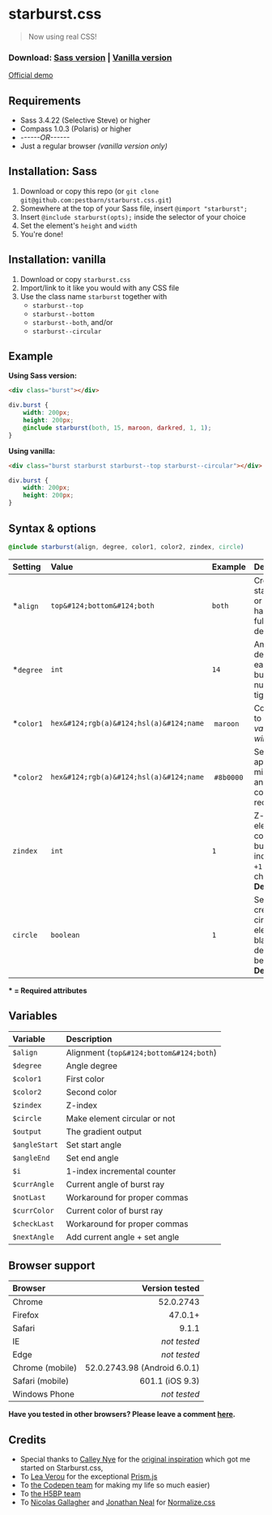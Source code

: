 # starburst.css
>Now using real CSS!

### Download: [Sass version](https://github.com/pestbarn/starburst.css/blob/master/source/starburst.scss) | [Vanilla version](https://github.com/pestbarn/starburst.css/blob/master/source/starburst.css) ###
[Official demo](https://codepen.io/lethargic/full/RRYdxX)

## Requirements
* Sass 3.4.22 (Selective Steve) or higher
* Compass 1.0.3 (Polaris) or higher
* *------OR------*
* Just a regular browser *(vanilla version only)*

## Installation: Sass
1. Download or copy this repo (or `git clone git@github.com:pestbarn/starburst.css.git`)
2. Somewhere at the top of your Sass file, insert `@import "starburst";`
3. Insert `@include starburst(opts);` inside the selector of your choice
4. Set the element's `height` and `width`
5. You're done!

## Installation: vanilla
1. Download or copy `starburst.css`
2. Import/link to it like you would with any CSS file
3. Use the class name `starburst` together with
    * `starburst--top`
    * `starburst--bottom`
    * `starburst--both`, and/or
    * `starburst--circular`

## Example
**Using Sass version:**

```html
<div class="burst"></div>
```

```scss
div.burst {
    width: 200px;
    height: 200px;
    @include starburst(both, 15, maroon, darkred, 1, 1);
}
```

**Using vanilla:**

```html
<div class="burst starburst starburst--top starburst--circular"></div>
```

```css
div.burst {
    width: 200px;
    height: 200px;
}
```

## Syntax & options
```scss
@include starburst(align, degree, color1, color2, zindex, circle)
```
| Setting   | Value                                   | Example   | Description                                                                                                  |
| :---      | :---                                    | :---      | :---                                                                                                         |
| *`align`  | `top&#124;bottom&#124;both`             | `both`    | Create starburst in top or bottom halves, or the full 360 degrees (both).                                    |
| *`degree` | `int`                                   | `14`      | Amount of degrees for each line of burst. Smaller number = tighter burst.                                    |
| *`color1` | `hex&#124;rgb(a)&#124;hsl(a)&#124;name` | `maroon`  | Color to apply to burst. *Any valid CSS color will work.*                                                    |
| *`color2` | `hex&#124;rgb(a)&#124;hsl(a)&#124;name` | `#8b0000` | Second color to apply (note: mixing dark and bright colors is not recommended).                              |
| `zindex`  | `int`                                   | `1`       | Z-index for element containing the burst. Will increase with `+1` for all children. **Default:** `null`.     |
| `circle`  | `boolean`                               | `1`       | Set to `1` to create a circular element. Leave blank for default behavior. **Default:** `null`.              |
**\* = Required attributes**

## Variables

| Variable      | Description                             |
| :---          | :---                                    |
| `$align`      | Alignment (`top&#124;bottom&#124;both`) |
| `$degree`     | Angle degree                            |
| `$color1`     | First color                             |
| `$color2`     | Second color                            |
| `$zindex`     | Z-index                                 |
| `$circle`     | Make element circular or not            |
| `$output`     | The gradient output                     |
| `$angleStart` | Set start angle                         |
| `$angleEnd`   | Set end angle                           |
| `$i`          | 1-index incremental counter             |
| `$currAngle`  | Current angle of burst ray              |
| `$notLast`    | Workaround for proper commas            |
| `$currColor`  | Current color of burst ray              |
| `$checkLast`  | Workaround for proper commas            |
| `$nextAngle`  | Add current angle + set angle           |

## Browser support
| Browser         | Version tested               |
| :---            | ---:                         |
| Chrome          | 52.0.2743                    |
| Firefox         | 47.0.1+                      |
| Safari          | 9.1.1                        |
| IE              | *not tested*                 |
| Edge            | *not tested*                 |
| Chrome (mobile) | 52.0.2743.98 (Android 6.0.1) |
| Safari (mobile) | 601.1 (iOS 9.3)              |
| Windows Phone   | *not tested*                 |
**Have you tested in other browsers? Please leave a comment [here](https://github.com/pestbarn/starburst.css/issues/1).**

## Credits
* Special thanks to [Calley Nye](https://about.me/calleynye) for the [original inspiration](http://codepen.io/syren/pen/Ahkrv) which got me started on Starburst.css,
* To [Lea Verou](http://lea.verou.me/) for the exceptional [Prism.js](http://prismjs.com/)
* To [the Codepen team](http://codepen.io/about/) for making my life so much easier)
* To [the H5BP team](https://html5boilerplate.com/)
* To [Nicolas Gallagher](http://nicolasgallagher.com/) and [Jonathan Neal](http://www.jonathantneal.com/) for [Normalize.css](https://necolas.github.io/normalize.css/)
